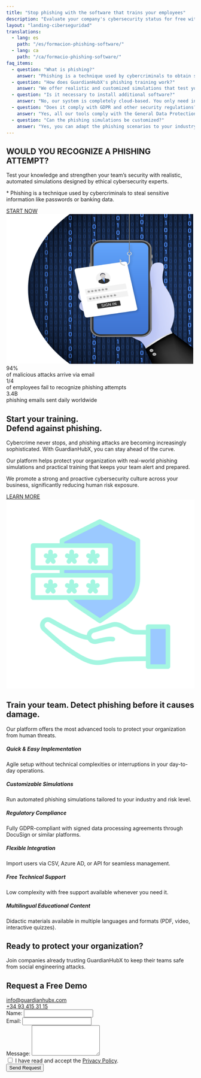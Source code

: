 ```yaml
---
title: "Stop phishing with the software that trains your employees"
description: "Evaluate your company's cybersecurity status for free with GuardianHubX. Train your team against phishing attacks with realistic and customizable simulations."
layout: "landing-ciberseguridad"
translations:
  - lang: es
    path: "/es/formacion-phishing-software/"
  - lang: ca
    path: "/ca/formacio-phishing-software/"
faq_items:
  - question: "What is phishing?"
    answer: "Phishing is a technique used by cybercriminals to obtain sensitive information by impersonating trustworthy sources. It is usually carried out through fake emails or messages that appear to be legitimate."
  - question: "How does GuardianHubX's phishing training work?"
    answer: "We offer realistic and customized simulations that test your employees against phishing attempts. After each simulation, we provide immediate feedback and educational resources to improve team awareness."
  - question: "Is it necessary to install additional software?"
    answer: "No, our system is completely cloud-based. You only need internet access and a standard web browser. Integration with your company is fast and does not require complex installations."
  - question: "Does it comply with GDPR and other security regulations?"
    answer: "Yes, all our tools comply with the General Data Protection Regulation (GDPR) and other international cybersecurity standards. Additionally, we offer digitally signed data processing agreements."
  - question: "Can the phishing simulations be customized?"
    answer: "Yes, you can adapt the phishing scenarios to your industry, risk level, and the usual communication style in your company."
---
```


<!-- Hero Section -->
<section class="landing-hero-section">
  <div class="container">
    <div class="row align-items-center">
      <div class="col-lg-6 landing-fade-in">
        <h1 class="landing-hero-title">WOULD YOU RECOGNIZE A PHISHING ATTEMPT?</h1>
        <p class="landing-hero-subtitle">Test your knowledge and strengthen your team’s security with realistic, automated simulations designed by ethical cybersecurity experts.</p>
        <p class="landing-hero-disclaimer">* Phishing is a technique used by cybercriminals to steal sensitive information like passwords or banking data.</p>
        <a href="/en/cybersecurity-phishing-training#contact" class="landing-btn landing-btn-primary" rel="nofollow">
          START NOW <i class="fas fa-arrow-right landing-arrow-soft-green"></i>
        </a>
      </div>
      <div class="col-lg-6 text-center landing-slide-in-right">
        <div class="landing-hero-img-wrapper">
          <img src="/img/formacion-phishing.svg" 
               alt="Phishing training software for businesses" 
               class="img-fluid landing-hero-img-custom"
               width="500"
               height="400"
               loading="lazy">
        </div>
      </div>
    </div>
  </div>
</section>

<!-- Stats Highlight -->
<section class="landing-stats-highlight">
  <div class="container">
    <div class="row text-center">
      <div class="col-md-4 mb-4 landing-fade-in">
        <div class="landing-stat-number">94%</div>
        <div class="landing-stat-text">of malicious attacks arrive via email</div>
      </div>
      <div class="col-md-4 mb-4 landing-fade-in">
        <div class="landing-stat-number">1/4</div>
        <div class="landing-stat-text">of employees fail to recognize phishing attempts</div>
      </div>
      <div class="col-md-4 mb-4 landing-fade-in">
        <div class="landing-stat-number">3.4B</div>
        <div class="landing-stat-text">phishing emails sent daily worldwide</div>
      </div>
    </div>
  </div>
</section>

<!-- Entrenamiento Section -->
<section class="landing-section">
  <div class="container">
    <div class="row align-items-center">
      <div class="col-lg-8 landing-slide-in-left">
        <h2 class="landing-section-title text-start">Start your training.<br>Defend against phishing.</h2>
        <p class="mb-3 landing-text-muted">Cybercrime never stops, and phishing attacks are becoming increasingly sophisticated. With GuardianHubX, you can stay ahead of the curve.</p>
        <p class="mb-3 landing-text-muted">Our platform helps protect your organization with real-world phishing simulations and practical training that keeps your team alert and prepared.</p>
        <p class="mb-4 landing-text-muted">We promote a strong and proactive cybersecurity culture across your business, significantly reducing human risk exposure.</p>
        <a href="/en/cybersecurity-phishing-training#contact" class="landing-btn landing-btn-primary" rel="nofollow">
          LEARN MORE <i class="fas fa-arrow-right landing-arrow-soft-green"></i>
        </a>
      </div>
      <div class="col-lg-4 text-center landing-slide-in-right">
        <img src="/img/phishing-software.svg" 
             alt="Business phishing training software" 
             class="img-fluid landing-training-img"
             loading="lazy">
      </div>
    </div>
  </div>
</section>

<!-- Benefits Section -->
<section class="landing-section landing-section-alt">
  <div class="container">
    <h2 class="landing-section-title landing-fade-in">Train your team. Detect phishing before it causes damage.</h2>
    <p class="landing-section-subtitle landing-fade-in">Our platform offers the most advanced tools to protect your organization from human threats.</p>
    <div class="row g-4">
      <div class="col-lg-4 col-md-6 landing-fade-in">
        <div class="landing-benefit-card">
          <div class="landing-benefit-icon">
            <i class="fas fa-rocket"></i>
          </div>
          <h5 class="landing-benefit-title">Quick & Easy Implementation</h5>
          <p class="landing-benefit-text">Agile setup without technical complexities or interruptions in your day-to-day operations.</p>
        </div>
      </div>
      <div class="col-lg-4 col-md-6 landing-fade-in">
        <div class="landing-benefit-card">
          <div class="landing-benefit-icon">
            <i class="fas fa-robot"></i>
          </div>
          <h5 class="landing-benefit-title">Customizable Simulations</h5>
          <p class="landing-benefit-text">Run automated phishing simulations tailored to your industry and risk level.</p>
        </div>
      </div>
      <div class="col-lg-4 col-md-6 landing-fade-in">
        <div class="landing-benefit-card">
          <div class="landing-benefit-icon">
            <i class="fas fa-shield-alt"></i>
          </div>
          <h5 class="landing-benefit-title">Regulatory Compliance</h5>
          <p class="landing-benefit-text">Fully GDPR-compliant with signed data processing agreements through DocuSign or similar platforms.</p>
        </div>
      </div>
      <div class="col-lg-4 col-md-6 landing-fade-in">
        <div class="landing-benefit-card">
          <div class="landing-benefit-icon">
            <i class="fas fa-plug"></i>
          </div>
          <h5 class="landing-benefit-title">Flexible Integration</h5>
          <p class="landing-benefit-text">Import users via CSV, Azure AD, or API for seamless management.</p>
        </div>
      </div>
      <div class="col-lg-4 col-md-6 landing-fade-in">
        <div class="landing-benefit-card">
          <div class="landing-benefit-icon">
            <i class="fas fa-headset"></i>
          </div>
          <h5 class="landing-benefit-title">Free Technical Support</h5>
          <p class="landing-benefit-text">Low complexity with free support available whenever you need it.</p>
        </div>
      </div>
      <div class="col-lg-4 col-md-6 landing-fade-in">
        <div class="landing-benefit-card">
          <div class="landing-benefit-icon">
            <i class="fas fa-graduation-cap"></i>
          </div>
          <h5 class="landing-benefit-title">Multilingual Educational Content</h5>
          <p class="landing-benefit-text">Didactic materials available in multiple languages and formats (PDF, video, interactive quizzes).</p>
        </div>
      </div>
    </div>
  </div>
</section>

<div id="contact"></div>

<!-- CTA Section -->
<section class="landing-cta-section py-5">
  <div class="container text-center">
    <h2 class="landing-cta-title landing-fade-in">Ready to protect your organization?</h2>
    <p class="landing-cta-subtitle landing-fade-in">Join companies already trusting GuardianHubX to keep their teams safe from social engineering attacks.</p>    
  </div>
</section>

<!-- Contact Form Section -->
<section class="landing-contact-section py-5">
  <div class="container">
    <h2 class="landing-section-title text-center mb-4">Request a Free Demo</h2>
    <div class="row justify-content-md-center mb-5">
      <div class="col-12 col-md-4 d-flex align-items-center justify-content-start mb-3">
        <i class="fas fa-envelope fa-2x landing-text-primary me-3"></i>
        <a href="mailto:info@guardianhubx.com" class="landing-text-muted fs-5">
          info@guardianhubx.com
        </a>
      </div>
      <div class="col-12 col-md-4 d-flex align-items-center justify-content-start mb-3">
        <i class="fas fa-phone fa-2x landing-text-primary me-3"></i>
        <a href="tel:+34934153115" class="landing-text-muted fs-5">
          +34 93 415 31 15
        </a>
      </div>
    </div>
    <!-- Formulario -->
    <form class="gform row g-4" id="contactForm" action="https://script.google.com/macros/s/AKfycbyJO3Rs4loBRevIsltI1Fcg48BH_WAtGm6Rezhea-0g_FutfYbM0MwOQfEkDI0XXGF5/exec"  method="POST" novalidate>
      <!-- Nombre -->
      <div class="col-12 col-md-6">
        <label for="name" class="form-label">Name:</label>
        <input type="text" id="name" name="name" class="form-control" required aria-required="true">
      </div>
      <!-- Email -->
      <div class="col-12 col-md-6">
        <label for="email" class="form-label">Email:</label>
        <input type="email" id="email" name="email" class="form-control" required aria-required="true">
      </div>
      <!-- Mensaje -->
      <div class="col-12">
        <label for="message" class="form-label">Message:</label>
        <textarea id="message" name="message" rows="5" class="form-control" required aria-required="true"></textarea>
      </div>
      <!-- Consentimiento -->
      <div class="col-12">
        <div class="form-check bg-light p-3 ps-5 rounded border">
          <input class="form-check-input" type="checkbox" id="privacy-policy" name="privacy-policy" required>
          <label class="form-check-label fw-bold ms-2" for="privacy-policy">
            I have read and accept the <a href="/en/privacy-policy" target="_blank" rel="noopener">Privacy Policy</a>.
          </label>
        </div>
      </div>
      <!-- Botó d'enviament -->
      <div class="col-12 text-center">
        <button type="submit" class="landing-btn landing-btn-primary px-5">Send Request</button>
      </div>
      <!-- Camps ocults -->
      <input type="hidden" name="g-recaptcha-response" id="g-recaptcha-response">
      <input type="hidden" name="_next" value="/en/thanks-phishing">
      <input type="hidden" name="_subject" value="Phishing Training Inquiry">
      <input type="hidden" name="_autoresponse" value="Thank you for your request. We will get back to you shortly.">
      <input type="hidden" name="_template" value="table">
    </form>
  </div>
</section>